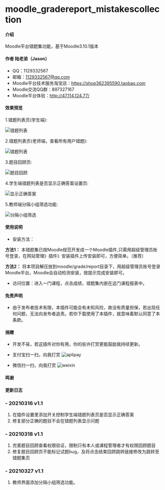 # moodle_gradereport_mistakescollection

#### 介绍
Moodle平台错题集功能，基于Moodle3.10.1版本

#### 作者 陆老弟（Jason）

- QQ：1129332567
- 邮箱：1129332567@qq.com
- Moodle平台技术服务淘宝店：https://shop362395590.taobao.com
- Moodle交流QQ群：897327167
- Moodle平台体验：http://47.114.124.77/




#### 效果预览

1.错题列表页(学生端):

![错题列表](https://images.gitee.com/uploads/images/2021/0312/162820_9c33801b_8792465.png "屏幕截图.png")


2.错题列表页(老师端，查看所有用户错题):

![错题列表](https://images.gitee.com/uploads/images/2021/0312/162938_0ad22628_8792465.png "屏幕截图.png")


3.题目回顾页:


![题目回顾](https://images.gitee.com/uploads/images/2021/0312/163007_45af836f_8792465.png "屏幕截图.png")


4.学生端错题列表是否显示正确答案设置页:

![显示正确答案](https://images.gitee.com/uploads/images/2021/0316/170440_1b9d08db_8792465.png "屏幕截图.png")


5.教师端分隔小组筛选功能:

![分隔小组筛选](https://images.gitee.com/uploads/images/2021/0327/191453_cb149ba5_8792465.png "屏幕截图.png")


#### 使用说明

- 安装方法：

 **方法1：** 本错题集已按Moodle规范开发成一个Moodle插件,只需用超级管理员账号登录，在网站管理》插件》安装插件上传安装即可，方便简单。（推荐）

 **方法2：** 将本项目解压放到moodle/grade/report目录下，用超级管理员账号登录Moodle平台，Moodle会自动检测安装，按提示完成安装即可。

- 访问位置：进入一门课程，点击成绩，错题集内嵌在这门课程报表中。


#### 免责声明

- 由于发布者技术有限，本插件可能会有未知风险，故没有质量担保，若出现任何问题，无法向发布者追责。若你下载使用了本插件，就意味着默认同意了本条款。

#### 捐赠

- 开发不易，若这插件对你有用，你的些许打赏更能鼓励我持续更新。

- 支付宝扫一扫，向我打赏
![aplipay](https://images.gitee.com/uploads/images/2021/0312/171836_e2a4027a_8792465.png "屏幕截图.png")

- 微信扫一扫，向我打赏
![weixin](https://images.gitee.com/uploads/images/2021/0312/171751_f235f9cb_8792465.png "屏幕截图.png")

#### 鸣谢


#### 更新日志
### - 20210316 v1.1

1. 在插件设置里添加开关控制学生端错题列表页是否显示正确答案
2. 修复部分正确的题目不会在错题列表显示问题

### - 20210318 v1.1

1. 完善题目回顾查看权限验证，限制只有本人或课程管理者才有权限回顾题目
2. 修复题目回顾页不能标记试题bug，及将点击结束回顾跳转链接修改为跳转至错题集页

### - 20210327 v1.1

1. 教师界面添加分隔小组筛选功能。
